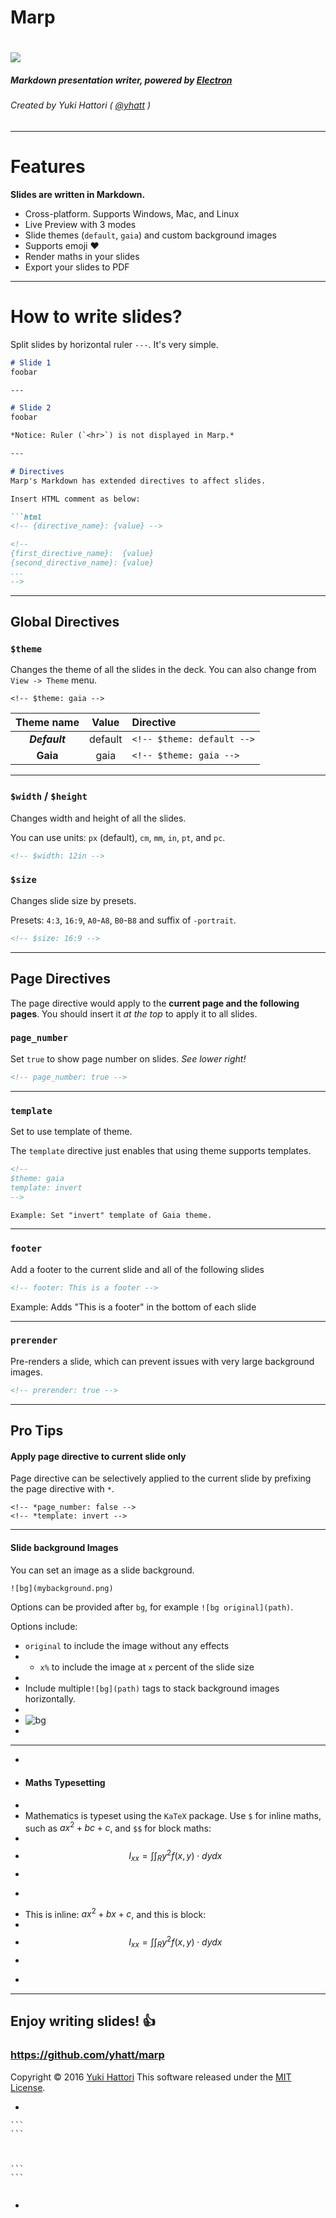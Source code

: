 Marp
===

# ![](images/marp.png)

##### Markdown presentation writer, powered by [Electron](http://electron.atom.io/)

###### Created by Yuki Hattori ( [@yhatt](https://github.com/yhatt)  )

---

# Features

**Slides are written in Markdown.**
- Cross-platform. Supports Windows, Mac, and Linux
- Live Preview with 3 modes
- Slide themes (`default`, `gaia`) and custom background images
- Supports emoji :heart:
- Render maths in your slides
- Export your slides to PDF

---

# How to write slides?
Split slides by horizontal ruler `---`. It's very simple.

```md
# Slide 1
foobar

---

# Slide 2
foobar

*Notice: Ruler (`<hr>`) is not displayed in Marp.*

---

# Directives
Marp's Markdown has extended directives to affect slides.

Insert HTML comment as below:

```html
<!-- {directive_name}: {value} -->
```

```html
<!--
{first_directive_name}:  {value}
{second_directive_name}: {value}
...
-->
```
---

## Global Directives


### `$theme`

Changes the theme of all the slides in the deck. You can also change from `View -> Theme` menu.

```
<!-- $theme: gaia -->
```

|Theme name|Value|Directive|
|:-:|:-:|:-|
|***Default***|default|`<!-- $theme: default -->`
|**Gaia**|gaia|`<!-- $theme: gaia -->`


---

### `$width` / `$height`

Changes width and height of all the slides.

You can use units: `px` (default), `cm`, `mm`, `in`, `pt`, and `pc`.

```html
<!-- $width: 12in -->
`````

### `$size`

Changes slide size by presets.

Presets: `4:3`, `16:9`, `A0`-`A8`, `B0`-`B8` and suffix of `-portrait`.

```html
<!-- $size: 16:9 -->
`````

<!--
$size: a4

Example is here. Global Directive is enabled in anywhere.
It apply the latest value if you write multiple same Global Directives.
-->

---

## Page Directives

The page directive would apply to the  **current page and the following pages**.
You should insert it *at the top* to apply it to all slides.

### `page_number`

Set `true` to show page number on slides. *See lower right!*

```html
<!-- page_number: true -->
`````

<!--
page_number: true

Example is here. Pagination starts from this page.
If you use multi-line comment, directives should write to each new lines.
-->

---

### `template`

Set to use template of theme.

The `template` directive just enables that using theme supports templates.

```html
<!--
$theme: gaia
template: invert
-->

Example: Set "invert" template of Gaia theme.
`````

---

### `footer`

Add a footer to the current slide and all of the following slides

```html
<!-- footer: This is a footer -->
`````

Example: Adds "This is a footer" in the bottom of each slide

---

### `prerender`

Pre-renders a slide, which can prevent issues with very large background images.

```html
<!-- prerender: true -->
`````

---

## Pro Tips

#### Apply page directive to current slide only

Page directive can be selectively applied to the current slide by prefixing the page directive with `*`.

```
<!-- *page_number: false -->
<!-- *template: invert -->
```

<!--
*page_number: false

Example is here.
Page number is not shown in current page, but it's shown on later pages.
-->

---

#### Slide background Images

You can set an image as a slide background.

```html
![bg](mybackground.png)
`````

Options can be provided after `bg`, for example `![bg original](path)`.

Options include:

- `original` to include the image without any effects
- - `x%` to include the  image at `x` percent of the slide size
-
- Include multiple`![bg](path)` tags to stack background images horizontally.
-
- ![bg](images/background.png)
-
- ---
-
- #### Maths Typesetting
-
- Mathematics is typeset using the `KaTeX` package. Use `$` for inline maths, such as $ax^2+bc+c$, and `$$` for block maths:
-
- $$I_{xx}=\int\int_Ry^2f(x,y)\cdot{}dydx$$
-
- ```html
- This is inline: $ax^2+bx+c$, and this is block:
-
- $$I_{xx}=\int\int_Ry^2f(x,y)\cdot{}dydx$$
-
- `````

---

## Enjoy writing slides! :+1:

### https://github.com/yhatt/marp

Copyright &copy; 2016 [Yuki Hattori](https://github.com/yhatt)
This software released under the [MIT License](https://github.com/yhatt/marp/blob/master/LICENSE).

- ````
````
```
```
````
````
````
````
````
````
```
```
````
> ````
- ````
